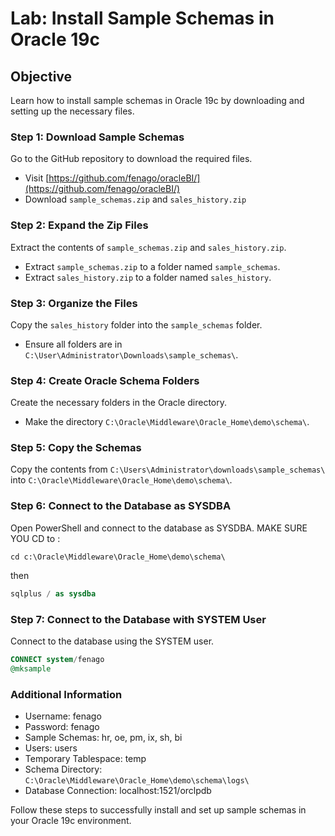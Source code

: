 
# Lab: Install Sample Schemas in Oracle 19c

## Objective
Learn how to install sample schemas in Oracle 19c by downloading and setting up the necessary files.

### Step 1: Download Sample Schemas
Go to the GitHub repository to download the required files.

- Visit [https://github.com/fenago/oracleBI/](https://github.com/fenago/oracleBI/)
- Download `sample_schemas.zip` and `sales_history.zip`

### Step 2: Expand the Zip Files
Extract the contents of `sample_schemas.zip` and `sales_history.zip`.

- Extract `sample_schemas.zip` to a folder named `sample_schemas`.
- Extract `sales_history.zip` to a folder named `sales_history`.

### Step 3: Organize the Files
Copy the `sales_history` folder into the `sample_schemas` folder.

- Ensure all folders are in `C:\User\Administrator\Downloads\sample_schemas\`.

### Step 4: Create Oracle Schema Folders
Create the necessary folders in the Oracle directory.

- Make the directory `C:\Oracle\Middleware\Oracle_Home\demo\schema\`.

### Step 5: Copy the Schemas
Copy the contents from `C:\Users\Administrator\downloads\sample_schemas\` into `C:\Oracle\Middleware\Oracle_Home\demo\schema\`.

### Step 6: Connect to the Database as SYSDBA
Open PowerShell and connect to the database as SYSDBA.
MAKE SURE YOU CD to :
```
cd c:\Oracle\Middleware\Oracle_Home\demo\schema\
```
then
```sql
sqlplus / as sysdba
```

### Step 7: Connect to the Database with SYSTEM User
Connect to the database using the SYSTEM user.

```sql
CONNECT system/fenago
@mksample
```

### Additional Information
- Username: fenago
- Password: fenago
- Sample Schemas: hr, oe, pm, ix, sh, bi
- Users: users
- Temporary Tablespace: temp
- Schema Directory: `C:\Oracle\Middleware\Oracle_Home\demo\schema\logs\`
- Database Connection: localhost:1521/orclpdb

Follow these steps to successfully install and set up sample schemas in your Oracle 19c environment.
